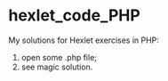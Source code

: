 # hexlet_code_PHP
My solutions for Hexlet exercises in PHP:
1. open some .php file;
2. see magic solution.
